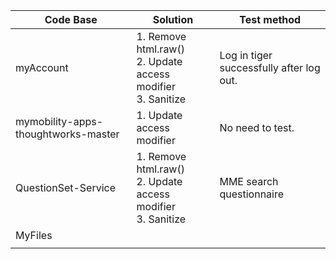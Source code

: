 | Code Base                           | Solution                                                     | Test method                              |
| ----------------------------------- | ------------------------------------------------------------ | ---------------------------------------- |
| myAccount                           | 1. Remove html.raw()<br />2. Update access modifier<br />3. Sanitize | Log in tiger successfully after log out. |
| mymobility-apps-thoughtworks-master | 1. Update access modifier                                    | No need to test.                         |
| QuestionSet-Service                 | 1. Remove html.raw()<br />2. Update access modifier<br />3. Sanitize | MME search questionnaire                 |
| MyFiles                             |                                                              |                                          |
|                                     |                                                              |                                          |

